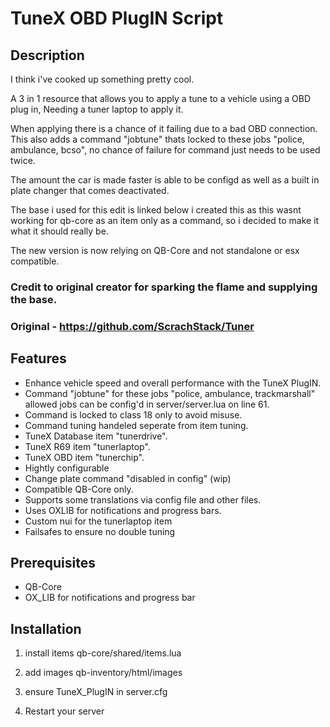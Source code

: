 # TuneX OBD PlugIN Script

## Description

I think i've cooked up something pretty cool. 

A 3 in 1 resource that allows you to apply a tune to a vehicle using a OBD plug in, Needing a tuner laptop to apply it. 

When applying there is a chance of it failing due to a bad OBD connection. 
This also adds a command "jobtune" thats locked to these jobs "police, ambulance, bcso",
no chance of failure for command just needs to be used twice. 

The amount the car is made faster is able to be configd as well as a built in plate changer that comes deactivated.  

The base i used for this edit is linked below i created this as this wasnt working for qb-core as an item only as a command, so i decided to make it what it should really be. 

The new version is now relying on QB-Core and not standalone or esx compatible.

### Credit to original creator for sparking the flame and supplying the base.
### Original - https://github.com/ScrachStack/Tuner

## Features

- Enhance vehicle speed and overall performance with the TuneX PlugIN.
- Command "jobtune" for these jobs "police, ambulance, trackmarshall" allowed jobs can be config'd in server/server.lua on line 61.
- Command is locked to class 18 only to avoid misuse.
- Command tuning handeled seperate from item tuning.
- TuneX Database item "tunerdrive".
- TuneX R69 item "tunerlaptop".
- TuneX OBD item "tunerchip".
- Hightly configurable
- Change plate command "disabled in config" (wip)
- Compatible QB-Core only.
- Supports some translations via config file and other files.
- Uses OXLIB for notifications and progress bars.
- Custom nui for the tunerlaptop item
- Failsafes to ensure no double tuning

## Prerequisites

- QB-Core 
- OX_LIB for notifications and progress bar

## Installation

1) install items qb-core/shared/items.lua

2) add images qb-inventory/html/images

3) ensure TuneX_PlugIN in server.cfg

4) Restart your server
